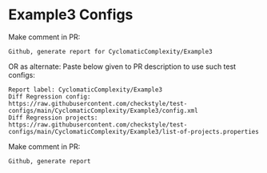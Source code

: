 # Example3 Configs
Make comment in PR:
```
Github, generate report for CyclomaticComplexity/Example3
```
OR as alternate:
Paste below given to PR description to use such test configs:
```
Report label: CyclomaticComplexity/Example3
Diff Regression config: https://raw.githubusercontent.com/checkstyle/test-configs/main/CyclomaticComplexity/Example3/config.xml
Diff Regression projects: https://raw.githubusercontent.com/checkstyle/test-configs/main/CyclomaticComplexity/Example3/list-of-projects.properties
```
Make comment in PR:
```
Github, generate report
```

